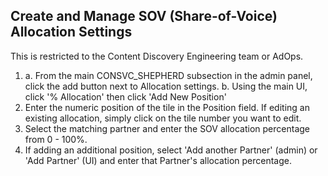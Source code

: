 ## Create and Manage SOV (Share-of-Voice) Allocation Settings

This is restricted to the Content Discovery Engineering team or AdOps.

1. a. From the main CONSVC_SHEPHERD subsection in the admin panel, click the add button next to Allocation settings. 
b. Using the main UI, click  '% Allocation' then click 'Add New Position'
2. Enter the numeric position of the tile in the Position field. If editing an existing allocation, simply click on the tile number you want to edit.
3. Select the matching partner and enter the SOV allocation percentage from 0 - 100%.
4. If adding an additional position, select 'Add another Partner' (admin) or 'Add Partner' (UI) and enter that Partner's allocation percentage.
